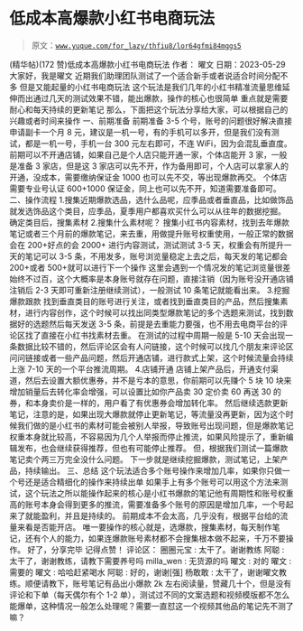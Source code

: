 # 低成本高爆款小红书电商玩法

> 原文：[`www.yuque.com/for_lazy/thfiu8/lor64gfmi84mggs5`](https://www.yuque.com/for_lazy/thfiu8/lor64gfmi84mggs5)

<ne-h2 id="9f60d87a" data-lake-id="9f60d87a"><ne-heading-ext><ne-heading-anchor></ne-heading-anchor><ne-heading-fold></ne-heading-fold></ne-heading-ext><ne-heading-content><ne-text id="u6269e699">(精华帖)(172 赞)低成本高爆款小红书电商玩法</ne-text></ne-heading-content></ne-h2> <ne-p id="uab66d763" data-lake-id="uab66d763"><ne-text id="u2b974b0c">作者： 曜文</ne-text></ne-p> <ne-p id="u88c8ecd4" data-lake-id="u88c8ecd4"><ne-text id="u3dbd1612">日期：2023-05-29</ne-text></ne-p> <ne-p id="uedee2f74" data-lake-id="uedee2f74"><ne-text id="u4147d075">大家好，我是曜文</ne-text></ne-p> <ne-p id="u0d0e5be9" data-lake-id="u0d0e5be9"><ne-text id="u03c9af9a">近期我们助理团队测试了一个适合新手或者说适合时间分配不多</ne-text></ne-p> <ne-p id="u2049e063" data-lake-id="u2049e063"><ne-text id="ue1658a76">但是又能起量的小红书电商玩法</ne-text></ne-p> <ne-p id="u886c8dc1" data-lake-id="u886c8dc1"><ne-text id="u58043873">这个玩法是我们几年的小红书精准流量思维延伸而出通过几天的测试效果不错，能出爆款，操作的核心也很简单</ne-text></ne-p> <ne-p id="u5c5e30eb" data-lake-id="u5c5e30eb"><ne-text id="u4acd2a84">重点就是需要耐心和每天持续的更新笔记</ne-text></ne-p> <ne-p id="u81e10922" data-lake-id="u81e10922"><ne-text id="uc0da255e">那么，下面把这个玩法分享给大家，可以根据自己的兴趣或者时间来操作</ne-text></ne-p> <ne-h1 id="8e663397" data-lake-id="8e663397"><ne-heading-ext><ne-heading-anchor></ne-heading-anchor><ne-heading-fold></ne-heading-fold></ne-heading-ext><ne-heading-content><ne-text id="u3b61c81b">一、前期准备</ne-text></ne-heading-content></ne-h1> <ne-p id="u962722c6" data-lake-id="u962722c6"><ne-text id="u407e9909">前期准备 3-5 个号，账号的问题很好解决直接申请副卡一个月 8 元，建议是一机一号，有的手机可以多开，但是我们没有测试，都是一机一号，手机一台 300 元左右即可，不连 WiFi，因为会混乱垂直度。</ne-text></ne-p> <ne-p id="u698eb51a" data-lake-id="u698eb51a"><ne-text id="uc99f8c73">前期可以不开通店铺，如果自己是个人店只能开通一家，个体店能开 3 家，一般是准备 3 家店，但是这 3 家店可以先不开，作为备用即可，个人店可以拿家人的开通，没成本，需要缴纳保证金 1000 也可以先不交，等出现爆款再交。</ne-text></ne-p> <ne-p id="u85b44c33" data-lake-id="u85b44c33"><ne-text id="u7bc751c5">个体店需要专业号认证 600+1000 保证金，同上也可以先不开，知道需要准备即可。</ne-text></ne-p> <ne-h1 id="1a7c824a" data-lake-id="1a7c824a"><ne-heading-ext><ne-heading-anchor></ne-heading-anchor><ne-heading-fold></ne-heading-fold></ne-heading-ext><ne-heading-content><ne-text id="u1202e7cf">二、操作流程</ne-text></ne-heading-content></ne-h1> <ne-p id="u601f99c5" data-lake-id="u601f99c5"><ne-text id="u1b081f1c">1.搜集近期爆款选品，选什么品呢，应季品或者垂直品，比如做饰品就发选饰品这个类目，应季品，夏季用户都喜欢买什么可以从往年的数据挖掘。</ne-text></ne-p> <ne-p id="uc4505a6d" data-lake-id="uc4505a6d"><ne-text id="u49f2e04e">确定类目后，搜集素材</ne-text></ne-p> <ne-p id="u26040b99" data-lake-id="u26040b99"><ne-text id="uf83fee8d">2.搜集什么素材呢？</ne-text></ne-p> <ne-p id="u29c523e6" data-lake-id="u29c523e6"><ne-text id="uf4ad015c">搜集小红书内容素材，找到去年爆款笔记或者三个月前的爆款笔记，来去重，用做提升账号权重使用，一般正常的数据会在 200+好点的会 2000+</ne-text></ne-p> <ne-p id="uf862fe7b" data-lake-id="uf862fe7b"><ne-text id="ub837f698">进行内容测试，测试测试 3-5 天，权重会有所提升一天的笔记可以 3-5 条，不用发多，账号浏览量稳定上去之后，每天发的笔记都会 200+或者 500+就可以进行下一个操作</ne-text></ne-p> <ne-p id="ua495f758" data-lake-id="ua495f758"><ne-text id="u8a523d72">这里会遇到一个情况发的笔记浏览量很差始终不过百，这个大概率是本身账号就存在问题，直接注销（因为账号没开通店铺注销后 2-3 天即可重新注册继续测试），一般测试 10 条笔记就能看出来。</ne-text></ne-p> <ne-p id="ub38c162c" data-lake-id="ub38c162c"><ne-text id="u038a2284">3.挖掘爆款跟款</ne-text></ne-p> <ne-p id="ucad8bf34" data-lake-id="ucad8bf34"><ne-text id="u6d0a7450">找到垂直类目的账号进行关注，或者找到垂直类目的产品，然后搜集素材，进行内容创作，这个时候可以找出同类型爆款笔记的多个选题来测试，找到数据好的选题然后每天发送 3-5 条，前提是去重能力要强，也不用去电商平台的评论区找了直接在小红书找素材去重。</ne-text></ne-p> <ne-p id="u73ee73a9" data-lake-id="u73ee73a9"><ne-text id="u89c67d7f">在测试的过程中周期一般是 5-10 天会出现一条数据比较不错的，然后评论区会有人问链接，这个时候可以找几个朋友来评论区问问链接或者一些产品问题，然后开通店铺，进行款式上架，这个时候流量会持续上涨 7-10 天的一个平台推流周期。</ne-text></ne-p> <ne-p id="u145608fe" data-lake-id="u145608fe"><ne-text id="udb0bb272">4.店铺开通</ne-text></ne-p> <ne-p id="uaf372979" data-lake-id="uaf372979"><ne-text id="u85d241b0">店铺上架产品后，开通支付渠道，然后去设置大额优惠券，并不是亏本的意思，你前期可以先赚个 5 块 10 块来增加销量后去转化率会增强，可以设置比如你产品卖 30 定价卖 60 再送 30 的券，和本身卖价是一样的，用户看了有优惠券会增加转化率。</ne-text></ne-p> <ne-p id="u9bdc7959" data-lake-id="u9bdc7959"><ne-text id="u7ee60754">然后继续选款更新笔记，注意的是，如果出现大爆款就停止更新笔记，等流量没再更新，因为这个时候我们做的是小红书的素材可能会被别人举报，导致账号出现问题，但是爆款笔记权重本身就比较高，不容易因为几个人举报而停止推流，如果风险提示了，重新编辑发布，也会继续获得推荐，但也有可能停止推荐。</ne-text></ne-p> <ne-p id="ua1f2bac6" data-lake-id="ua1f2bac6"><ne-text id="u5bdab5f8">但，根据我们测试一篇爆款笔记卖个两三万完全没什么问题。</ne-text></ne-p> <ne-p id="ue1f81ec5" data-lake-id="ue1f81ec5"><ne-text id="ufb453e64">下一步就是继续挖掘爆款，测试笔记，上架产品，持续输出。</ne-text></ne-p> <ne-h1 id="8ce2def6" data-lake-id="8ce2def6"><ne-heading-ext><ne-heading-anchor></ne-heading-anchor><ne-heading-fold></ne-heading-fold></ne-heading-ext><ne-heading-content><ne-text id="u89850d64">三、总结</ne-text></ne-heading-content></ne-h1> <ne-p id="u1c26486c" data-lake-id="u1c26486c"><ne-text id="ufcf68c9d">这个玩法适合多个账号操作来增加几率，如果你只做一个号还是适合精细化的操作来持续出单</ne-text></ne-p> <ne-p id="uc34883e0" data-lake-id="uc34883e0"><ne-text id="u2eb78585">如果手上有多个账号可以用这个方法来测试，这个玩法之所以能操作起来的核心是小红书爆款的笔记他有周期性和账号权重高的账号本身会得到更多的推流，需要准备多个账号的原因是增加几率，一个号起来了就能盈利，并且是持续的。</ne-text></ne-p> <ne-p id="u2fd5adcd" data-lake-id="u2fd5adcd"><ne-text id="u7a01f370">前期成本不会太高，几乎没有，根据平台给的流量来看是否能开店。</ne-text></ne-p> <ne-p id="uee0818f8" data-lake-id="uee0818f8"><ne-text id="u956986e9">唯一要操作的核心就是，选爆款，搜集素材，每天制作笔记，还有个人的能力，如果连爆款账号素材都不会搜集根本做不起来，千万不要操作。</ne-text></ne-p> <ne-p id="u5cb0ddfa" data-lake-id="u5cb0ddfa"><ne-text id="uf8bbf859">好了，分享完毕</ne-text></ne-p> <ne-p id="u13056053" data-lake-id="u13056053"><ne-text id="u1e7107cc">记得点赞！</ne-text></ne-p> <ne-hole id="ue4c56c58" data-lake-id="ue4c56c58"><ne-card data-card-name="hr" data-card-type="block" id="H7JeU" data-event-boundary="card"><ne-p id="u003a77f9" data-lake-id="u003a77f9"><ne-text id="u13b01cce">评论区：</ne-text></ne-p> <ne-p id="u6e6bd455" data-lake-id="u6e6bd455"><ne-text id="ub5e096e5">圈圈元宝 : 太干了。谢谢教练</ne-text> <ne-text id="u209b2e56">阿聪 : 太干了，谢谢教练，请教下需要养号吗</ne-text> <ne-text id="ubb89d072">milla_wen : 无货源的吗</ne-text> <ne-text id="u90f93754">曜文 : 对的</ne-text> <ne-text id="u83b133a1">曜文 : 需要的</ne-text> <ne-text id="u0f8686db">曜文 : 哈哈赶紧喝水</ne-text> <ne-text id="ue84ffc0f">阿聪 : 好的，谢谢[强]</ne-text> <ne-text id="u24f17dd8">杨敢敢 : 太干了，谢谢曜文教练。顺便请教下，账号笔记有品出小爆款 2k 左右阅读量，赞藏几十个，但是没有评论和下单（每天偶尔有个 1-2 单），测试过不同的文案选题和视频模版都不怎么能爆单，这种情况一般怎么处理呢？需要一直怼这一个视频其他品的笔记先不测了嘛？</ne-text></ne-p></ne-card></ne-hole>